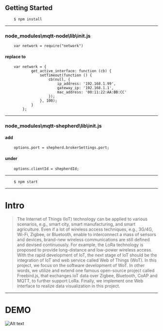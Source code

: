 
## Getting Started

        $ npm install

---
### node_modules\mqtt-node\lib\init.js
        
        var network = require("network")  
        
#### replace to

        var network = {
                get_active_interface: function (cb) {
                    setTimeout(function () {
                        cb(null, {
                            ip_address: '192.168.1.99',
                            gateway_ip: '192.168.1.1',
                            mac_address: '00:11:22:AA:BB:CC'
                        });
                    }, 100);
                }
            };

---

### node_modules\mqtt-shepherd\lib\init.js
#### add  
        options.port = shepherd.brokerSettings.port; 
#### under 
        options.clientId = shepherdId; 

---

        $ npm start
        
---

# Intro

> The Internet of Things (IoT) technology can be applied to various scenarios, e.g., smart city, smart manufacturing, and smart agriculture. Even if a lot of wireless access techniques, e.g., 3G/4G, Wi-Fi, Zigbee, or Bluetooth, enable to interconnect a mass of sensors and devices, brand-new wireless communications are still defined and devised continuously. For example, the LoRa technology is proposed to provide long-distance and low-power wireless access. With the rapid development of IoT, the next stage of IoT should be the integration of IoT and web service called Web of Things (WoT). In this project, we focus on the software development of WoT. In other words, we utilize and extend one famous open-source project called Freebird.js, that exchanges IoT data over Zigbee, Bluetooth, CoAP and MQTT, to further support LoRa. Finally, we implement one Web interface to realize data visualization in this project.

---

# DEMO
![Alt text](C:\\Users\User\Pictures\專題\final\main.jpg)
